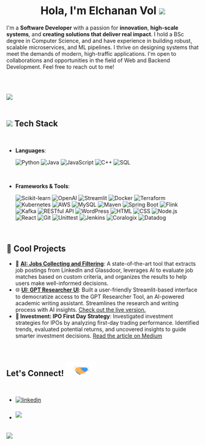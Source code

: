 <h1 align="center"><b>Hola, I'm Elchanan Vol</b> <img src="https://media.giphy.com/media/hvRJCLFzcasrR4ia7z/giphy.gif" width="35"></h1>

I'm a **Software Developer** with a passion for **innovation**, **high-scale systems**, and **creating solutions that deliver real impact**. I hold a BSc degree in Computer Science, and and have experience in building robust, scalable microservices, and ML pipelines. I thrive on designing systems that meet the demands of modern, high-traffic applications.
I'm open to collaborations and opportunities in the field of Web and Backend Development. Feel free to reach out to me!

<br><br>

<img src="https://user-images.githubusercontent.com/73097560/115834477-dbab4500-a447-11eb-908a-139a6edaec5c.gif"><br><br>

## <img src="https://media2.giphy.com/media/QssGEmpkyEOhBCb7e1/giphy.gif?cid=ecf05e47a0n3gi1bfqntqmob8g9aid1oyj2wr3ds3mg700bl&rid=giphy.gif" width ="25"><b> Tech Stack</b>
<br>

<p align="center">

- **Languages**:
    
    ![Python](https://img.shields.io/badge/Python-%2314354C.svg?style=for-the-badge&logo=python&)
    ![Java](https://img.shields.io/badge/Java-%23ED8B00.svg?style=for-the-badge&logo=java&logoColor=white)
    ![JavaScript](https://img.shields.io/badge/JavaScript-%23F7DF1E.svg?style=for-the-badge&logo=javascript&logoColor=white)
    ![C++](https://img.shields.io/badge/C++-%2300599C.svg?style=for-the-badge&logo=cplusplus&logoColor=white)
    ![SQL](https://img.shields.io/badge/SQL-%234169E1.svg?style=for-the-badge&logo=postgresql&logoColor=white)




<br>   
    
- **Frameworks & Tools**:

    ![Scikit-learn](https://img.shields.io/badge/Scikit--learn-%23F7931E.svg?style=for-the-badge&logo=scikit-learn&logoColor=white)
    ![OpenAI](https://img.shields.io/badge/OpenAI-%234351E2.svg?style=for-the-badge&logo=openai&logoColor=white)
    ![Streamlit](https://img.shields.io/badge/Streamlit-%23FF4B4B.svg?style=for-the-badge&logo=streamlit&logoColor=white)
    ![Docker](https://img.shields.io/badge/Docker-%232496ED.svg?style=for-the-badge&logo=docker&logoColor=white)
    ![Terraform](https://img.shields.io/badge/Terraform-%237B42BC.svg?style=for-the-badge&logo=terraform&logoColor=white)
    ![Kubernetes](https://img.shields.io/badge/Kubernetes-%23326CE5.svg?style=for-the-badge&logo=kubernetes&logoColor=white)
    ![AWS](https://img.shields.io/badge/AWS-%23FF9900.svg?style=for-the-badge&logo=amazonaws&logoColor=white)
    ![MySQL](https://img.shields.io/badge/MySQL-%234479A1.svg?style=for-the-badge&logo=mysql&logoColor=white)
    ![Maven](https://img.shields.io/badge/Maven-%23C71A36.svg?style=for-the-badge&logo=apachemaven&logoColor=white)
    ![Spring Boot](https://img.shields.io/badge/Spring%20Boot-%236DB33F.svg?style=for-the-badge&logo=springboot&logoColor=white)
    ![Flink](https://img.shields.io/badge/Flink-%23E6526F.svg?style=for-the-badge&logo=apacheflink&logoColor=white)
    ![Kafka](https://img.shields.io/badge/Kafka-%23231F20.svg?style=for-the-badge&logo=apachekafka&logoColor=white)
    ![RESTful API](https://img.shields.io/badge/RESTful%20API-%23000000.svg?style=for-the-badge)
    ![WordPress](https://img.shields.io/badge/WordPress-%2321759B.svg?style=for-the-badge&logo=wordpress&logoColor=white)
    ![HTML](https://img.shields.io/badge/HTML-%23E34F26.svg?style=for-the-badge&logo=html5&logoColor=white)
    ![CSS](https://img.shields.io/badge/CSS-%231572B6.svg?style=for-the-badge&logo=css3&logoColor=white)
    ![Node.js](https://img.shields.io/badge/Node.js-%23339933.svg?style=for-the-badge&logo=nodedotjs&logoColor=white)
    ![React](https://img.shields.io/badge/React-%2361DAFB.svg?style=for-the-badge&logo=react&logoColor=black)
    ![Git](https://img.shields.io/badge/Git-%23F05033.svg?style=for-the-badge&logo=git&logoColor=white)
    ![Unittest](https://img.shields.io/badge/Unittest-%23FF9900.svg?style=for-the-badge)
    ![Jenkins](https://img.shields.io/badge/Jenkins-%23D24939.svg?style=for-the-badge&logo=jenkins&logoColor=white)
    ![Coralogix](https://img.shields.io/badge/Coralogix-%23213354.svg?style=for-the-badge)
    ![Datadog](https://img.shields.io/badge/Datadog-%23442CD6.svg?style=for-the-badge&logo=datadog&logoColor=white)
<br>

## 🚀 Cool Projects

- 🧠 [**AI: Jobs Collecting and Filtering**](https://github.com/elchananvol/AIJobScraper): A state-of-the-art tool that extracts job postings from LinkedIn and Glassdoor, leverages AI to evaluate job matches based on custom criteria, and organizes the results to help users make well-informed decisions.
- 🌐 [**UI: GPT Researcher UI**](https://github.com/elchananvol/researcher_streamlit): Built a user-friendly Streamlit-based interface to democratize access to the GPT Researcher Tool, an AI-powered academic writing assistant. Streamlines the research and writing process with AI insights. [Check out the live version.](https://gpt-researcher.streamlit.app/)
- **💼 Investment: IPO First Day Strategy**: Investigated investment strategies for IPOs by analyzing first-day trading performance. Identified trends, evaluated potential returns, and uncovered insights to guide smarter investment decisions. [Read the article on Medium](https://medium.com/@elchanan.vol/unlocking-the-potential-of-ipo-investments-is-it-a-safe-bet-for-everyone-d53d21153f07)

<br>

## <b> Let's Connect!</b> <img src="https://github.com/0xAbdulKhalid/0xAbdulKhalid/raw/main/assets/mdImages/handshake.gif" width ="80">
<br>
<div align='left'>

<ul>

<li>
<a href="https://linkedin.com/in/elchanan-vol" target="_blank">
<img src="https://img.shields.io/badge/linkedin:  elchanan-vol-%2300acee.svg?color=405DE6&style=for-the-badge&logo=linkedin&logoColor=white" alt=linkedin style="margin-bottom: 5px;"/>
</a>
</li>

<br>

<li>
<a href="mailto:elchanan.vol@gmail.com" target="_blank">
<img src="https://img.shields.io/badge/gmail:  elchanan.vol-%23EA4335.svg?style=for-the-badge&logo=gmail&logoColor=white" t=mail style="margin-bottom: 5px;" />
</a>
</li>

</ul>
</div>

<br>
<img src="https://user-images.githubusercontent.com/73097560/115834477-dbab4500-a447-11eb-908a-139a6edaec5c.gif">
<br>
<br>
